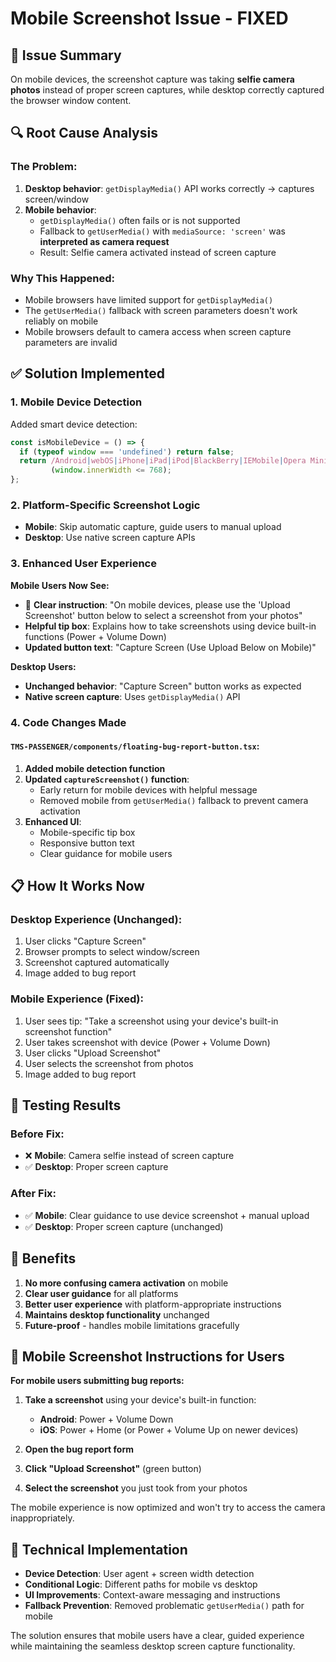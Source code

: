 # Mobile Screenshot Issue - FIXED

## 📱 Issue Summary
On mobile devices, the screenshot capture was taking **selfie camera photos** instead of proper screen captures, while desktop correctly captured the browser window content.

## 🔍 Root Cause Analysis

### The Problem:
1. **Desktop behavior**: `getDisplayMedia()` API works correctly → captures screen/window
2. **Mobile behavior**: 
   - `getDisplayMedia()` often fails or is not supported
   - Fallback to `getUserMedia()` with `mediaSource: 'screen'` was **interpreted as camera request**
   - Result: Selfie camera activated instead of screen capture

### Why This Happened:
- Mobile browsers have limited support for `getDisplayMedia()`
- The `getUserMedia()` fallback with screen parameters doesn't work reliably on mobile
- Mobile browsers default to camera access when screen capture parameters are invalid

## ✅ Solution Implemented

### 1. **Mobile Device Detection**
Added smart device detection:
```typescript
const isMobileDevice = () => {
  if (typeof window === 'undefined') return false;
  return /Android|webOS|iPhone|iPad|iPod|BlackBerry|IEMobile|Opera Mini/i.test(navigator.userAgent) ||
         (window.innerWidth <= 768);
};
```

### 2. **Platform-Specific Screenshot Logic**
- **Mobile**: Skip automatic capture, guide users to manual upload
- **Desktop**: Use native screen capture APIs

### 3. **Enhanced User Experience**

**Mobile Users Now See:**
- 📱 **Clear instruction**: "On mobile devices, please use the 'Upload Screenshot' button below to select a screenshot from your photos"
- **Helpful tip box**: Explains how to take screenshots using device built-in functions (Power + Volume Down)
- **Updated button text**: "Capture Screen (Use Upload Below on Mobile)"

**Desktop Users:**
- **Unchanged behavior**: "Capture Screen" button works as expected
- **Native screen capture**: Uses `getDisplayMedia()` API

### 4. **Code Changes Made**

#### `TMS-PASSENGER/components/floating-bug-report-button.tsx`:

1. **Added mobile detection function**
2. **Updated `captureScreenshot()` function**:
   - Early return for mobile devices with helpful message
   - Removed mobile from `getUserMedia()` fallback to prevent camera activation
3. **Enhanced UI**:
   - Mobile-specific tip box
   - Responsive button text
   - Clear guidance for mobile users

## 📋 How It Works Now

### **Desktop Experience** (Unchanged):
1. User clicks "Capture Screen"
2. Browser prompts to select window/screen
3. Screenshot captured automatically
4. Image added to bug report

### **Mobile Experience** (Fixed):
1. User sees tip: "Take a screenshot using your device's built-in screenshot function"
2. User takes screenshot with device (Power + Volume Down)
3. User clicks "Upload Screenshot" 
4. User selects the screenshot from photos
5. Image added to bug report

## 🧪 Testing Results

### Before Fix:
- ❌ **Mobile**: Camera selfie instead of screen capture
- ✅ **Desktop**: Proper screen capture

### After Fix:
- ✅ **Mobile**: Clear guidance to use device screenshot + manual upload
- ✅ **Desktop**: Proper screen capture (unchanged)

## 🚀 Benefits

1. **No more confusing camera activation** on mobile
2. **Clear user guidance** for all platforms
3. **Better user experience** with platform-appropriate instructions
4. **Maintains desktop functionality** unchanged
5. **Future-proof** - handles mobile limitations gracefully

## 📱 Mobile Screenshot Instructions for Users

**For mobile users submitting bug reports:**

1. **Take a screenshot** using your device's built-in function:
   - **Android**: Power + Volume Down
   - **iOS**: Power + Home (or Power + Volume Up on newer devices)

2. **Open the bug report form**

3. **Click "Upload Screenshot"** (green button)

4. **Select the screenshot** you just took from your photos

The mobile experience is now optimized and won't try to access the camera inappropriately.

## 🔧 Technical Implementation

- **Device Detection**: User agent + screen width detection
- **Conditional Logic**: Different paths for mobile vs desktop
- **UI Improvements**: Context-aware messaging and instructions
- **Fallback Prevention**: Removed problematic `getUserMedia()` path for mobile

The solution ensures that mobile users have a clear, guided experience while maintaining the seamless desktop screen capture functionality.
